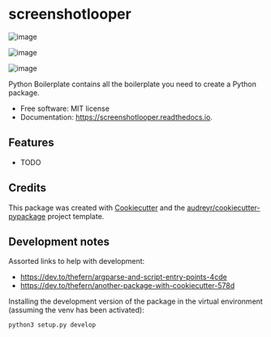 screenshotlooper
================

![image](https://img.shields.io/pypi/v/screenshotlooper.svg%0A%20%20%20%20%20:target:%20https://pypi.python.org/pypi/screenshotlooper)

![image](https://img.shields.io/travis/rpodcast/screenshotlooper.svg%0A%20%20%20%20%20:target:%20https://travis-ci.com/rpodcast/screenshotlooper)

![image](https://readthedocs.org/projects/screenshotlooper/badge/?version=latest%0A%20%20%20%20%20:target:%20https://screenshotlooper.readthedocs.io/en/latest/?version=latest%0A%20%20%20%20%20:alt:%20Documentation%20Status)

Python Boilerplate contains all the boilerplate you need to create a Python package.

-   Free software: MIT license
-   Documentation: <https://screenshotlooper.readthedocs.io>.

Features
--------

-   TODO

Credits
-------

This package was created with [Cookiecutter](https://github.com/audreyr/cookiecutter) and the [audreyr/cookiecutter-pypackage](https://github.com/audreyr/cookiecutter-pypackage) project template.

## Development notes

Assorted links to help with development:
* https://dev.to/thefern/argparse-and-script-entry-points-4cde
* https://dev.to/thefern/another-package-with-cookiecutter-578d

Installing the development version of the package in the virtual environment (assuming the venv has been activated):

```
python3 setup.py develop
```
